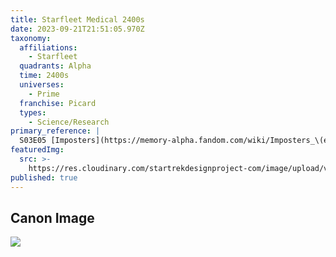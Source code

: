 ```yaml
---
title: Starfleet Medical 2400s
date: 2023-09-21T21:51:05.970Z
taxonomy:
  affiliations:
    - Starfleet
  quadrants: Alpha
  time: 2400s
  universes:
    - Prime
  franchise: Picard
  types:
    - Science/Research
primary_reference: |
  S03E05 [Imposters](https://memory-alpha.fandom.com/wiki/Imposters_\(episode\))
featuredImg:
  src: >-
    https://res.cloudinary.com/startrekdesignproject-com/image/upload/v1695326667/Starfleet-Medical-2400s.png
published: true
---
```


## Canon Image

![](https://res.cloudinary.com/startrekdesignproject-com/image/upload/v1695326667/Starfleet-Medical-2400s_PIC-3x5-1.jpg)
